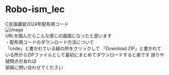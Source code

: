 # Robo-ism_lec

C言語講習2024年配布用コード    
![image](https://github.com/yudo417/Robo-ism_lec/assets/157291276/f04b7ae7-ed8e-4212-a3b2-cb171a1a327d)  
URLを踏んだらこんな感じの画面になったと思います  
・配布用コードのダウンロード方法について  
「code」と書かれている緑の所をクリックして
「Download ZIP」と書かれている所からZIPファイルとして最初にまとめてダウンロードすると楽です
誤りや疑問点があれば  
部員に問い合わせてください
